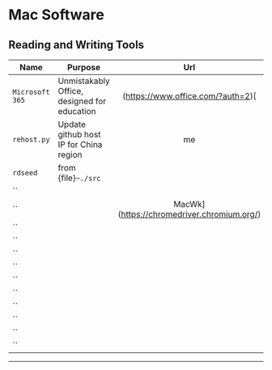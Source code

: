 # Mac Software

## Reading and Writing Tools


<style>
table th:first-of-type {
    width: 25%;
}
table th:nth-of-type(2) {
    width: 65%;
}
table th:nth-of-type(3) {
    width: 10%;
}

</style>

|        Name       |       Purpose       |        Url        | 
|    ------------   |    -------------    |  :-------------:  |   
|   `Microsoft 365`  | Unmistakably Office, designed for education |  (https://www.office.com/?auth=2)[    |   
|    `rehost.py`    | Update github host IP for China region  |   me   |  
|     `rdseed`      | from {file}`~./src` |                   |                     
|     ``            |                     |                   |                     
|     ``            |                     |     MacWk](https://chromedriver.chromium.org/)                |                     
|     ``            |                     |                   |            
|     ``            |                     |                   |            
|     ``            |                     |                   |            
|     ``            |                     |                   |            
|     ``            |                     |                   |            
|     ``            |                     |                   |            
|     ``            |                     |                   |            
|     ``            |                     |                   |            
|     ``            |                     |                   |            
|     ``            |                     |                   |            

---

